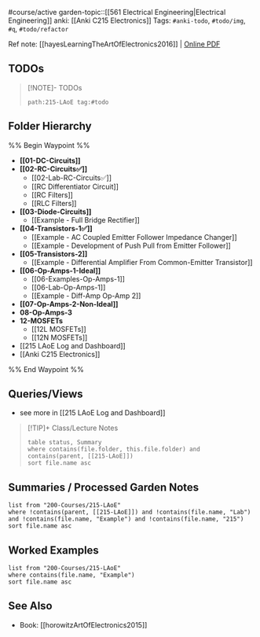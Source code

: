 #course/active 
garden-topic::[[561 Electrical Engineering|Electrical Engineering]]
anki: [[Anki C215 Electronics]]
Tags: `#anki-todo`, `#todo/img`,  `#q`, `#todo/refactor`

Ref note: [[hayesLearningTheArtOfElectronics2016]] | [Online PDF](https://www.uvm.edu/~gpetrucc/courses/Chem219/Lectures/%5BTom_Hayes%3B_Paul_Horowitz%5D_Learning_the_Art_of_Ele(z-lib.org).pdf)

## TODOs

> [!NOTE]- TODOs
> ```query
> path:215-LAoE tag:#todo
> ```

## Folder Hierarchy
%% Begin Waypoint %%
- **[[01-DC-Circuits]]**
- **[[02-RC-Circuits✅]]**
	- [[02-Lab-RC-Circuits✅]]
	- [[RC Differentiator Circuit]]
	- [[RC Filters]]
	- [[RLC Filters]]
- **[[03-Diode-Circuits]]**
	- [[Example - Full Bridge Rectifier]]
- **[[04-Transistors-1✅]]**
	- [[Example - AC Coupled Emitter Follower Impedance Changer]]
	- [[Example - Development of Push Pull from Emitter Follower]]
- **[[05-Transistors-2]]**
	- [[Example - Differential Amplifier From Common-Emitter Transistor]]
- **[[06-Op-Amps-1-Ideal]]**
	- [[06-Examples-Op-Amps-1]]
	- [[06-Lab-Op-Amps-1]]
	- [[Example -  Diff-Amp Op-Amp 2]]
- **[[07-Op-Amps-2-Non-Ideal]]**
- **08-Op-Amps-3**
- **12-MOSFETs**
	- [[12L MOSFETs]]
	- [[12N MOSFETs]]
- [[215 LAoE Log and Dashboard]]
- [[Anki C215 Electronics]]

%% End Waypoint %%
## Queries/Views
- see more in [[215 LAoE Log and Dashboard]]

> [!TIP]+ Class/Lecture Notes
> ```dataview
> table status, Summary
> where contains(file.folder, this.file.folder) and contains(parent, [[215-LAoE]])
> sort file.name asc
> ```

## Summaries / Processed Garden Notes
```dataview
list from "200-Courses/215-LAoE"
where !contains(parent, [[215-LAoE]]) and !contains(file.name, "Lab") and !contains(file.name, "Example") and !contains(file.name, "215")
sort file.name asc
```
## Worked Examples
```dataview
list from "200-Courses/215-LAoE"
where contains(file.name, "Example")
sort file.name asc
```
## See Also
- Book: [[horowitzArtOfElectronics2015]]